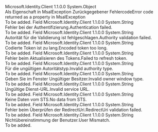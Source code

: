 <Type Name="MsalError" FullName="Microsoft.Identity.Client.Internal.MsalError">
  <TypeSignature Language="C#" Value="public static class MsalError" />
  <TypeSignature Language="ILAsm" Value=".class public auto ansi abstract sealed beforefieldinit MsalError extends System.Object" />
  <TypeSignature Language="DocId" Value="T:Microsoft.Identity.Client.Internal.MsalError" />
  <TypeSignature Language="VB.NET" Value="Public Class MsalError" />
  <TypeSignature Language="F#" Value="type MsalError = class" />
  <AssemblyInfo>
    <AssemblyName>Microsoft.Identity.Client</AssemblyName>
    <AssemblyVersion>1.1.0.0</AssemblyVersion>
  </AssemblyInfo>
  <Base>
    <BaseTypeName>System.Object</BaseTypeName>
  </Base>
  <Interfaces />
  <Docs>
    <summary>
            <span data-ttu-id="31aeb-101">Als Eigenschaft in MsalException Zurückgegebener Fehlercode</span><span class="sxs-lookup"><span data-stu-id="31aeb-101">Error code returned as a property in MsalException</span></span>
            </summary>
    <remarks>To be added.</remarks>
  </Docs>
  <Members>
    <Member MemberName="AuthenticationFailed">
      <MemberSignature Language="C#" Value="public const string AuthenticationFailed;" />
      <MemberSignature Language="ILAsm" Value=".field public static literal string AuthenticationFailed" />
      <MemberSignature Language="DocId" Value="F:Microsoft.Identity.Client.Internal.MsalError.AuthenticationFailed" />
      <MemberSignature Language="VB.NET" Value="Public Const AuthenticationFailed As String " />
      <MemberSignature Language="F#" Value="val mutable AuthenticationFailed : string" Usage="Microsoft.Identity.Client.Internal.MsalError.AuthenticationFailed" />
      <MemberType>Field</MemberType>
      <AssemblyInfo>
        <AssemblyName>Microsoft.Identity.Client</AssemblyName>
        <AssemblyVersion>1.1.0.0</AssemblyVersion>
      </AssemblyInfo>
      <ReturnValue>
        <ReturnType>System.String</ReturnType>
      </ReturnValue>
      <Docs>
        <summary>
            <span data-ttu-id="31aeb-102">Fehler bei der Authentifizierung.</span><span class="sxs-lookup"><span data-stu-id="31aeb-102">Authentication failed.</span></span>
            </summary>
        <remarks>To be added.</remarks>
      </Docs>
    </Member>
    <Member MemberName="AuthorityValidationFailed">
      <MemberSignature Language="C#" Value="public const string AuthorityValidationFailed;" />
      <MemberSignature Language="ILAsm" Value=".field public static literal string AuthorityValidationFailed" />
      <MemberSignature Language="DocId" Value="F:Microsoft.Identity.Client.Internal.MsalError.AuthorityValidationFailed" />
      <MemberSignature Language="VB.NET" Value="Public Const AuthorityValidationFailed As String " />
      <MemberSignature Language="F#" Value="val mutable AuthorityValidationFailed : string" Usage="Microsoft.Identity.Client.Internal.MsalError.AuthorityValidationFailed" />
      <MemberType>Field</MemberType>
      <AssemblyInfo>
        <AssemblyName>Microsoft.Identity.Client</AssemblyName>
        <AssemblyVersion>1.1.0.0</AssemblyVersion>
      </AssemblyInfo>
      <ReturnValue>
        <ReturnType>System.String</ReturnType>
      </ReturnValue>
      <Docs>
        <summary>
            <span data-ttu-id="31aeb-103">Autorität für die Validierung ist fehlgeschlagen.</span><span class="sxs-lookup"><span data-stu-id="31aeb-103">Authority validation failed.</span></span>
            </summary>
        <remarks>To be added.</remarks>
      </Docs>
    </Member>
    <Member MemberName="EncodedTokenTooLong">
      <MemberSignature Language="C#" Value="public const string EncodedTokenTooLong;" />
      <MemberSignature Language="ILAsm" Value=".field public static literal string EncodedTokenTooLong" />
      <MemberSignature Language="DocId" Value="F:Microsoft.Identity.Client.Internal.MsalError.EncodedTokenTooLong" />
      <MemberSignature Language="VB.NET" Value="Public Const EncodedTokenTooLong As String " />
      <MemberSignature Language="F#" Value="val mutable EncodedTokenTooLong : string" Usage="Microsoft.Identity.Client.Internal.MsalError.EncodedTokenTooLong" />
      <MemberType>Field</MemberType>
      <AssemblyInfo>
        <AssemblyName>Microsoft.Identity.Client</AssemblyName>
        <AssemblyVersion>1.1.0.0</AssemblyVersion>
      </AssemblyInfo>
      <ReturnValue>
        <ReturnType>System.String</ReturnType>
      </ReturnValue>
      <Docs>
        <summary>
            <span data-ttu-id="31aeb-104">Codierte Token ist zu lang.</span><span class="sxs-lookup"><span data-stu-id="31aeb-104">Encoded token too long.</span></span>
            </summary>
        <remarks>To be added.</remarks>
      </Docs>
    </Member>
    <Member MemberName="FailedToRefreshToken">
      <MemberSignature Language="C#" Value="public const string FailedToRefreshToken;" />
      <MemberSignature Language="ILAsm" Value=".field public static literal string FailedToRefreshToken" />
      <MemberSignature Language="DocId" Value="F:Microsoft.Identity.Client.Internal.MsalError.FailedToRefreshToken" />
      <MemberSignature Language="VB.NET" Value="Public Const FailedToRefreshToken As String " />
      <MemberSignature Language="F#" Value="val mutable FailedToRefreshToken : string" Usage="Microsoft.Identity.Client.Internal.MsalError.FailedToRefreshToken" />
      <MemberType>Field</MemberType>
      <AssemblyInfo>
        <AssemblyName>Microsoft.Identity.Client</AssemblyName>
        <AssemblyVersion>1.1.0.0</AssemblyVersion>
      </AssemblyInfo>
      <ReturnValue>
        <ReturnType>System.String</ReturnType>
      </ReturnValue>
      <Docs>
        <summary>
            <span data-ttu-id="31aeb-105">Fehler beim Aktualisieren des Tokens.</span><span class="sxs-lookup"><span data-stu-id="31aeb-105">Failed to refresh token.</span></span>
            </summary>
        <remarks>To be added.</remarks>
      </Docs>
    </Member>
    <Member MemberName="InvalidAuthorityType">
      <MemberSignature Language="C#" Value="public const string InvalidAuthorityType;" />
      <MemberSignature Language="ILAsm" Value=".field public static literal string InvalidAuthorityType" />
      <MemberSignature Language="DocId" Value="F:Microsoft.Identity.Client.Internal.MsalError.InvalidAuthorityType" />
      <MemberSignature Language="VB.NET" Value="Public Const InvalidAuthorityType As String " />
      <MemberSignature Language="F#" Value="val mutable InvalidAuthorityType : string" Usage="Microsoft.Identity.Client.Internal.MsalError.InvalidAuthorityType" />
      <MemberType>Field</MemberType>
      <AssemblyInfo>
        <AssemblyName>Microsoft.Identity.Client</AssemblyName>
        <AssemblyVersion>1.1.0.0</AssemblyVersion>
      </AssemblyInfo>
      <ReturnValue>
        <ReturnType>System.String</ReturnType>
      </ReturnValue>
      <Docs>
        <summary>
            <span data-ttu-id="31aeb-106">Für die ungültigen Autoritätstyp.</span><span class="sxs-lookup"><span data-stu-id="31aeb-106">Invalid authority type.</span></span>
            </summary>
        <remarks>To be added.</remarks>
      </Docs>
    </Member>
    <Member MemberName="InvalidOwnerWindowType">
      <MemberSignature Language="C#" Value="public const string InvalidOwnerWindowType;" />
      <MemberSignature Language="ILAsm" Value=".field public static literal string InvalidOwnerWindowType" />
      <MemberSignature Language="DocId" Value="F:Microsoft.Identity.Client.Internal.MsalError.InvalidOwnerWindowType" />
      <MemberSignature Language="VB.NET" Value="Public Const InvalidOwnerWindowType As String " />
      <MemberSignature Language="F#" Value="val mutable InvalidOwnerWindowType : string" Usage="Microsoft.Identity.Client.Internal.MsalError.InvalidOwnerWindowType" />
      <MemberType>Field</MemberType>
      <AssemblyInfo>
        <AssemblyName>Microsoft.Identity.Client</AssemblyName>
        <AssemblyVersion>1.1.0.0</AssemblyVersion>
      </AssemblyInfo>
      <ReturnValue>
        <ReturnType>System.String</ReturnType>
      </ReturnValue>
      <Docs>
        <summary>
            <span data-ttu-id="31aeb-107">Geben Sie im Fenster Ungültiger Besitzer.</span><span class="sxs-lookup"><span data-stu-id="31aeb-107">Invalid owner window type.</span></span>
            </summary>
        <remarks>To be added.</remarks>
      </Docs>
    </Member>
    <Member MemberName="InvalidServiceUrl">
      <MemberSignature Language="C#" Value="public const string InvalidServiceUrl;" />
      <MemberSignature Language="ILAsm" Value=".field public static literal string InvalidServiceUrl" />
      <MemberSignature Language="DocId" Value="F:Microsoft.Identity.Client.Internal.MsalError.InvalidServiceUrl" />
      <MemberSignature Language="VB.NET" Value="Public Const InvalidServiceUrl As String " />
      <MemberSignature Language="F#" Value="val mutable InvalidServiceUrl : string" Usage="Microsoft.Identity.Client.Internal.MsalError.InvalidServiceUrl" />
      <MemberType>Field</MemberType>
      <AssemblyInfo>
        <AssemblyName>Microsoft.Identity.Client</AssemblyName>
        <AssemblyVersion>1.1.0.0</AssemblyVersion>
      </AssemblyInfo>
      <ReturnValue>
        <ReturnType>System.String</ReturnType>
      </ReturnValue>
      <Docs>
        <summary>
            <span data-ttu-id="31aeb-108">Ungültige Dienst-URL.</span><span class="sxs-lookup"><span data-stu-id="31aeb-108">Invalid service URL.</span></span>
            </summary>
        <remarks>To be added.</remarks>
      </Docs>
    </Member>
    <Member MemberName="NoDataFromSts">
      <MemberSignature Language="C#" Value="public const string NoDataFromSts;" />
      <MemberSignature Language="ILAsm" Value=".field public static literal string NoDataFromSts" />
      <MemberSignature Language="DocId" Value="F:Microsoft.Identity.Client.Internal.MsalError.NoDataFromSts" />
      <MemberSignature Language="VB.NET" Value="Public Const NoDataFromSts As String " />
      <MemberSignature Language="F#" Value="val mutable NoDataFromSts : string" Usage="Microsoft.Identity.Client.Internal.MsalError.NoDataFromSts" />
      <MemberType>Field</MemberType>
      <AssemblyInfo>
        <AssemblyName>Microsoft.Identity.Client</AssemblyName>
        <AssemblyVersion>1.1.0.0</AssemblyVersion>
      </AssemblyInfo>
      <ReturnValue>
        <ReturnType>System.String</ReturnType>
      </ReturnValue>
      <Docs>
        <summary>
            <span data-ttu-id="31aeb-109">Keine Daten vom STS.</span><span class="sxs-lookup"><span data-stu-id="31aeb-109">No data from STS.</span></span>
            </summary>
        <remarks>To be added.</remarks>
      </Docs>
    </Member>
    <Member MemberName="RedirectUriValidationFailed">
      <MemberSignature Language="C#" Value="public const string RedirectUriValidationFailed;" />
      <MemberSignature Language="ILAsm" Value=".field public static literal string RedirectUriValidationFailed" />
      <MemberSignature Language="DocId" Value="F:Microsoft.Identity.Client.Internal.MsalError.RedirectUriValidationFailed" />
      <MemberSignature Language="VB.NET" Value="Public Const RedirectUriValidationFailed As String " />
      <MemberSignature Language="F#" Value="val mutable RedirectUriValidationFailed : string" Usage="Microsoft.Identity.Client.Internal.MsalError.RedirectUriValidationFailed" />
      <MemberType>Field</MemberType>
      <AssemblyInfo>
        <AssemblyName>Microsoft.Identity.Client</AssemblyName>
        <AssemblyVersion>1.1.0.0</AssemblyVersion>
      </AssemblyInfo>
      <ReturnValue>
        <ReturnType>System.String</ReturnType>
      </ReturnValue>
      <Docs>
        <summary>
            <span data-ttu-id="31aeb-110">Fehler beim Überprüfen der RedirectUri.</span><span class="sxs-lookup"><span data-stu-id="31aeb-110">RedirectUri validation failed.</span></span>
            </summary>
        <remarks>To be added.</remarks>
      </Docs>
    </Member>
    <Member MemberName="UserMismatch">
      <MemberSignature Language="C#" Value="public const string UserMismatch;" />
      <MemberSignature Language="ILAsm" Value=".field public static literal string UserMismatch" />
      <MemberSignature Language="DocId" Value="F:Microsoft.Identity.Client.Internal.MsalError.UserMismatch" />
      <MemberSignature Language="VB.NET" Value="Public Const UserMismatch As String " />
      <MemberSignature Language="F#" Value="val mutable UserMismatch : string" Usage="Microsoft.Identity.Client.Internal.MsalError.UserMismatch" />
      <MemberType>Field</MemberType>
      <AssemblyInfo>
        <AssemblyName>Microsoft.Identity.Client</AssemblyName>
        <AssemblyVersion>1.1.0.0</AssemblyVersion>
      </AssemblyInfo>
      <ReturnValue>
        <ReturnType>System.String</ReturnType>
      </ReturnValue>
      <Docs>
        <summary>
            <span data-ttu-id="31aeb-111">Nichtübereinstimmung der Benutzer.</span><span class="sxs-lookup"><span data-stu-id="31aeb-111">User Mismatch.</span></span>
            </summary>
        <remarks>To be added.</remarks>
      </Docs>
    </Member>
  </Members>
</Type>